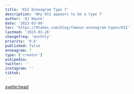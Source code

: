 ```yaml
---
title: 'KSI Enneagram Type 7'
description: 'Why KSI appears to be a type 7'
author: 'DJ Wayne'
date: '2023-03-09'
loc: 'https://9takes.com/blog/famous-enneagram-types/KSI'
lastmod: '2023-03-26'
changefreq: 'monthly'
priority: '0.6'
published: false
enneagram: 7
type: ['creator']
wikipedia:
twitter: ''
instagram: ''
tiktok:
---
```



<svelte:head>
  <!-- <meta property="og:image" content="https://9takes.com/types/7s/KSI.webp" /> -->
  <link rel="canonical" href="https://9takes.com/blog/famous-enneagram-types/KSI">
</svelte:head>
<!-- <script>
	import  PopCard  from "../../../lib/components/atoms/PopCard.svelte";
</script>
<div
	style="display: flex;
    justify-content: center;
    margin: 1rem 0;
	"
>
	<PopCard
		image={`/types/7s/${'KSI'}.webp`}
		showIcon={false}
		text="Logan Paul"
		subtext=""
	/>
</div> -->

<p class="firstLetter"></p>
